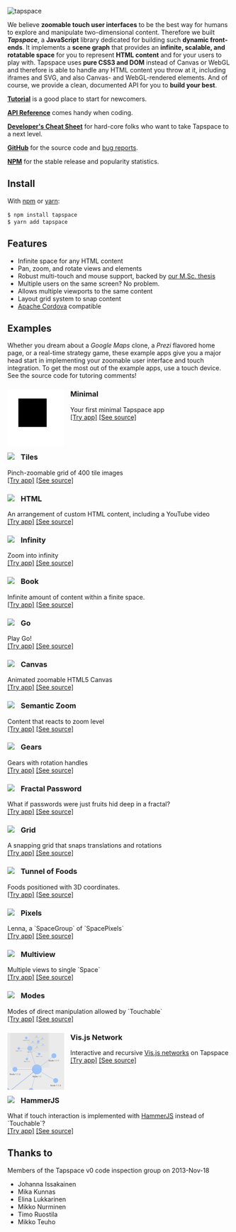 ![tapspace](banner.png?raw=true)

We believe **zoomable touch user interfaces** to be the best way for humans to explore and manipulate two-dimensional content. Therefore we built ***Tapspace***, a **JavaScript** library dedicated for building such **dynamic front-ends**. It implements a **scene graph** that provides an **infinite, scalable, and rotatable space** for you to represent **HTML content** and for your users to play with. Tapspace uses **pure CSS3 and DOM** instead of Canvas or WebGL and therefore is able to handle any HTML content you throw at it, including iframes and SVG, and also Canvas- and WebGL-rendered elements. And of course, we provide a clean, documented API for you to **build your best**.

[**Tutorial**](tutorial/) is a good place to start for newcomers.

[**API Reference**](api/) comes handy when coding.

[**Developer's Cheat Sheet**](dev/) for hard-core folks who want to take Tapspace to a next level.

[**GitHub**](https://github.com/taataa/tapspace) for the source code and [bug reports](https://github.com/taataa/tapspace/issues).

[**NPM**](https://www.npmjs.com/package/tapspace) for the stable release and popularity statistics.


## Install

With [npm](https://www.npmjs.com/package/tapspace) or [yarn](https://yarnpkg.com/en/package/tapspace):

    $ npm install tapspace
    $ yarn add tapspace


## Features

- Infinite space for any HTML content
- Pan, zoom, and rotate views and elements
- Robust multi-touch and mouse support, backed by [our M.Sc. thesis](http://urn.fi/URN:NBN:fi:tty-201605264186)
- Multiple users on the same screen? No problem.
- Allows multiple viewports to the same content
- Layout grid system to snap content
- [Apache Cordova](https://cordova.apache.org/) compatible


## Examples

Whether you dream about a *Google Maps* clone, a *Prezi* flavored home page, or a real-time strategy game, these example apps give you a major head start in implementing your zoomable user interface and touch integration. To get the most out of the example apps, use a touch device. See the source code for tutoring comments!

<div style="clear: both">
<img src="examples/minimal/preview.jpg" style="float: left; margin: 0 1em 1em 0">
<h3>Minimal</h3>
Your first minimal Tapspace app<br>
<a href="examples/minimal/index.html">[Try app]</a> <a href="https://github.com/taataa/tapspace/blob/master/docs/examples/minimal/">[See source]</a>
</div>

<div style="clear: both">
<img src="examples/tiles/preview.jpg" style="float: left;  margin: 0 1em 1em 0">
<h3>Tiles</h3>
Pinch-zoomable grid of 400 tile images<br>
<a href="examples/tiles/index.html">[Try app]</a> <a href="https://github.com/taataa/tapspace/blob/master/docs/examples/tiles/">[See source]</a>
</div>

<div style="clear: both">
<img src="examples/html/preview.jpg" style="float: left; margin: 0 1em 1em 0">
<h3>HTML</h3>
An arrangement of custom HTML content, including a YouTube video<br>
<a href="examples/html/index.html">[Try app]</a> <a href="https://github.com/taataa/tapspace/blob/master/docs/examples/html/">[See source]</a>
</div>

<div style="clear: both">
<img src="examples/infinity/preview.jpg" style="float: left; margin: 0 1em 1em 0">
<h3>Infinity</h3>
Zoom into infinity<br>
<a href="examples/infinity/index.html">[Try app]</a> <a href="https://github.com/taataa/tapspace/blob/master/docs/examples/infinity/">[See source]</a>
</div>

<div style="clear: both">
<img src="examples/book/preview.png" style="float: left; margin: 0 1em 1em 0">
<h3>Book</h3>
Infinite amount of content within a finite space.<br>
<a href="examples/book/index.html">[Try app]</a> <a href="https://github.com/taataa/tapspace/blob/master/docs/examples/book/">[See source]</a>
</div>

<div style="clear: both">
<img src="examples/go/preview.jpg" style="float: left; margin: 0 1em 1em 0">
<h3>Go</h3>
Play Go!<br>
<a href="examples/go/index.html">[Try app]</a> <a href="https://github.com/taataa/tapspace/blob/master/docs/examples/go/">[See source]</a>
</div>

<div style="clear: both">
<img src="examples/canvas/preview.jpg" style="float: left; margin: 0 1em 1em 0">
<h3>Canvas</h3>
Animated zoomable HTML5 Canvas<br>
<a href="examples/canvas/index.html">[Try app]</a> <a href="https://github.com/taataa/tapspace/blob/master/docs/examples/canvas/">[See source]</a>
</div>

<div style="clear: both">
<img src="examples/semanticzoom/preview.jpg" style="float: left; margin: 0 1em 1em 0">
<h3>Semantic Zoom</h3>
Content that reacts to zoom level<br>
<a href="examples/semanticzoom/index.html">[Try app]</a> <a href="https://github.com/taataa/tapspace/blob/master/docs/examples/semanticzoom/">[See source]</a>
</div>

<div style="clear: both">
<img src="examples/gears/preview.jpg" style="float: left; margin: 0 1em 1em 0">
<h3>Gears</h3>
Gears with rotation handles<br>
<a href="examples/gears/index.html">[Try app]</a> <a href="https://github.com/taataa/tapspace/blob/master/docs/examples/gears/">[See source]</a>
</div>

<div style="clear: both">
<img src="examples/password/preview.jpg" style="float: left; margin: 0 1em 1em 0">
<h3>Fractal Password</h3>
What if passwords were just fruits hid deep in a fractal?<br>
<a href="examples/password/index.html">[Try app]</a> <a href="https://github.com/taataa/tapspace/blob/master/docs/examples/password/">[See source]</a>
</div>

<div style="clear: both">
<img src="examples/grid/preview.jpg" style="float: left; margin: 0 1em 1em 0">
<h3>Grid</h3>
A snapping grid that snaps translations and rotations<br>
<a href="examples/grid/index.html">[Try app]</a> <a href="https://github.com/taataa/tapspace/blob/master/docs/examples/grid/">[See source]</a>
</div>

<div style="clear: both">
<img src="examples/tunnel/preview.jpg" style="float: left; margin: 0 1em 1em 0">
<h3>Tunnel of Foods</h3>
Foods positioned with 3D coordinates.<br>
<a href="examples/tunnel/index.html">[Try app]</a> <a href="https://github.com/taataa/tapspace/blob/master/docs/examples/tunnel/">[See source]</a>
</div>

<div style="clear: both">
<img src="examples/pixels/preview.jpg" style="float: left; margin: 0 1em 1em 0">
<h3>Pixels</h3>
Lenna, a `SpaceGroup` of `SpacePixels`<br>
<a href="examples/pixels/index.html">[Try app]</a> <a href="https://github.com/taataa/tapspace/blob/master/docs/examples/pixels/">[See source]</a>
</div>

<div style="clear: both">
<img src="examples/multiview/preview.jpg" style="float: left; margin: 0 1em 1em 0">
<h3>Multiview</h3>
Multiple views to single `Space`<br>
<a href="examples/multiview/index.html">[Try app]</a> <a href="https://github.com/taataa/tapspace/blob/master/docs/examples/multiview/">[See source]</a>
</div>

<div style="clear: both">
<img src="examples/modes/preview.jpg" style="float: left; margin: 0 1em 1em 0">
<h3>Modes</h3>
Modes of direct manipulation allowed by `Touchable`<br>
<a href="examples/modes/index.html">[Try app]</a> <a href="https://github.com/taataa/tapspace/blob/master/docs/examples/modes/">[See source]</a>
</div>

<div style="clear: both">
<img src="examples/visjs/preview.png" style="float: left; margin: 0 1em 1em 0">
<h3>Vis.js Network</h3>
Interactive and recursive <a href="https://visjs.github.io/vis-network/docs/network/">Vis.js networks</a> on Tapspace<br>
<a href="examples/visjs/index.html">[Try app]</a> <a href="https://github.com/taataa/tapspace/blob/master/docs/examples/visjs/">[See source]</a>
</div>

<div style="clear: both">
<img src="examples/hammerjs/preview.jpg" style="float: left; margin: 0 1em 0 0">
<h3>HammerJS</h3>
What if touch interaction is implemented with <a href="https://hammerjs.github.io/">HammerJS</a> instead of `Touchable`?<br>
<a href="examples/hammerjs/index.html">[Try app]</a> <a href="https://github.com/taataa/tapspace/blob/master/docs/examples/hammerjs/">[See source]</a>
</div>
<div style="clear: both"></div>

## Thanks to

Members of the Tapspace v0 code inspection group on 2013-Nov-18
- Johanna Issakainen
- Mika Kunnas
- Elina Lukkarinen
- Mikko Nurminen
- Timo Ruostila
- Mikko Teuho
